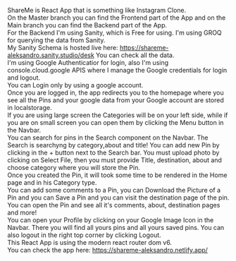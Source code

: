 ShareMe is React App that is something like Instagram Clone.  
On the Master branch you can find the Frontend part of the App and on the Main branch you can find the Backend part of the App.  
For the Backend I'm using Sanity, which is Free for using. I'm using GROQ for querying the data from Sanity.  
My Sanity Schema is hosted live here: https://shareme-aleksandro.sanity.studio/desk  You can check all the data.  
I'm using Google Authenticatior for login, also I'm using console.cloud.google APIS where I manage the Google credentials for login and logout.  
You can Login only by using a google account.  
Once you are logged in, the app redirects you to the homepage where you see all the Pins and your google data from your Google account are stored in localstorage.  
If you are using large screen the Categories will be on your left side, while if you are on small screen you can open them by clicking the Menu button in the Navbar.  
You can search for pins in the Search component on the Navbar. The Search is searchyng by category,about and title! 
You can add new Pin by clicking in the + button next to the Search bar. You must upload photo by clicking on Select File, then you must provide Title, destination, about and choose category where you will store the Pin.  
Once you created the Pin, it will took some time to be rendered in the Home page and in his Category type.  
You can add some comments to a Pin, you can Download the Picture of a Pin and you can Save a Pin and you can visit the destination page of the pin.  
You can open the Pin and see all it's comments, about,  destination pages and more!  
You can open your Profile by clicking on your Google Image Icon in the Navbar.  There you will find all yours pins and all yours saved pins. You can also logout in the right top corner by clicking Logout.  
This React App is using the modern react router dom v6.  
You can check the app here: https://shareme-aleksandro.netlify.app/
